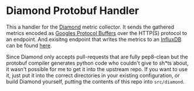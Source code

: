 # Diamond Protobuf Handler

This a handler for the [Diamond](https://github.com/python-diamond/Diamond) metric collector. It sends the gathered metrics encoded as [Googles Protocol Buffers](https://github.com/google/protobuf) over the HTTP(S) protocol to an endpoint. And exisitng endpoint that writes the metrics to an [InfluxDB](https://influxdb.com/) can be found [here](https://github.com/monitoring-ng/collector).

Since Diamond only accepts pull-requests that are fully pep8-clean but the protobuf compiler generates python code who couldn't give to sh\*ts about, it wasn't possible for me to get it into the upstream repo. If you want to use it, just put it into the correct directories in your existing configuration, or build Diamond yourself, putting the contents of this repo into ```src/diamond```.
